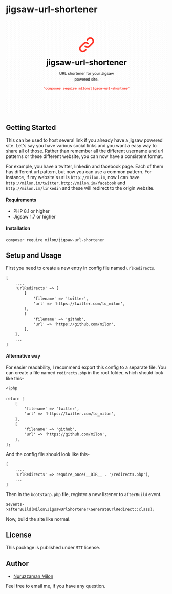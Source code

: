 # jigsaw-url-shortener

![banner](/jigsaw-url-shortener.png)

## Getting Started

This can be used to host several link if you already have a jigsaw powered site. Let's say you have various social links and you want a easy way to share all of those. Rather than remember all the different username and url patterns or these different website, you can now have a consistent format.

For example, you have a twitter, linkedin and facebook page. Each of them has different url pattern, but now you can use a common pattern. For instance, if my website's url is `http://milon.im`, now I can have `http://milon.im/twitter`, `http://milon.im/facebook` and `http://milon.im/linkedin` and these will redirect to the origin website.

#### Requirements

- PHP 8.1 or higher
- Jigsaw 1.7 or higher

#### Installation

```
composer require milon/jigsaw-url-shortener
```

## Setup and Usage

First you need to create a new entry in config file named `urlRedirects`.

```
[
    ...,
    'urlRedirects' => [
        [
            'filename' => 'twitter',
            'url' => 'https://twitter.com/to_milon',
        ],
        [
            'filename' => 'github',
            'url' => 'https://github.com/milon',
        ],
    ],
    ...
]
```

#### Alternative way

For easier readability, I recommend export this config to a separate file. You can create a file named `redirects.php` in the root folder, which should look like this-

```
<?php

return [
    [
        'filename' => 'twitter',
        'url' => 'https://twitter.com/to_milon',
    ],
    [
        'filename' => 'github',
        'url' => 'https://github.com/milon',
    ],
];
```

And the config file should look like this-

```
[
    ...,
    'urlRedirects' => require_once(__DIR__ . '/redirects.php'),
    ...
]
```

Then in the `bootstarp.php` file, register a new listener to `afterBuild` event.

```
$events->afterBuild(Milon\JigsawUrlShortener\GenerateUrlRedirect::class);
```

Now, build the site like normal.

## License

This package is published under `MIT` license.

## Author

- [Nuruzzaman Milon](https://milon.im)

Feel free to email me, if you have any question.